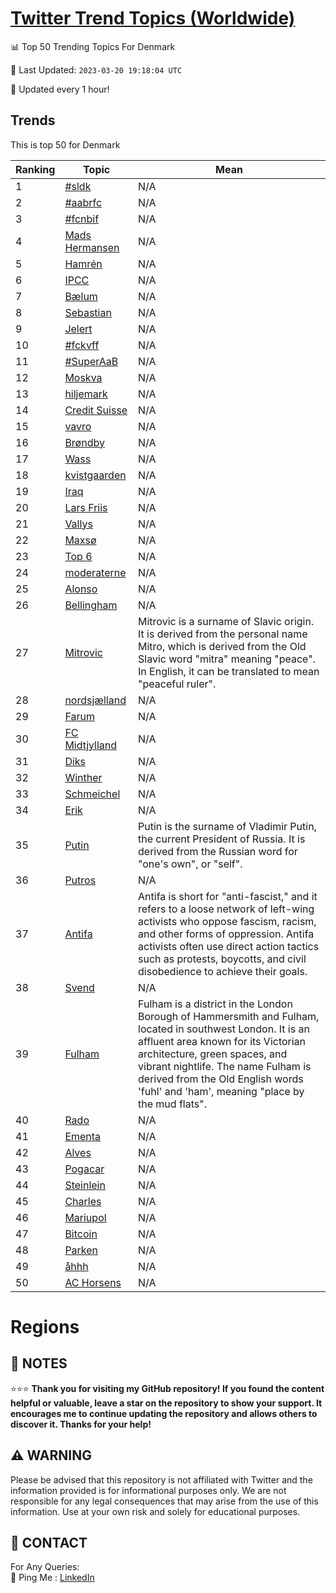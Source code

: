 [Twitter Trend Topics (Worldwide)](https://github.com/ErcinDedeoglu/Twitter-Trend-Topics)
==========


📊 Top 50 Trending Topics For Denmark

📆 Last Updated: `2023-03-20 19:18:04 UTC`

🔧 Updated every 1 hour!


## Trends

This is top 50 for Denmark

| Ranking | Topic | Mean |
| ------- | ------------ | ------------ |
| 1 | [#sldk](http://twitter.com/search?q=%23sldk) | N/A |
| 2 | [#aabrfc](http://twitter.com/search?q=%23aabrfc) | N/A |
| 3 | [#fcnbif](http://twitter.com/search?q=%23fcnbif) | N/A |
| 4 | [Mads Hermansen](http://twitter.com/search?q=Mads+Hermansen) | N/A |
| 5 | [Hamrén](http://twitter.com/search?q=Hamr%c3%a9n) | N/A |
| 6 | [IPCC](http://twitter.com/search?q=IPCC) | N/A |
| 7 | [Bælum](http://twitter.com/search?q=B%c3%a6lum) | N/A |
| 8 | [Sebastian](http://twitter.com/search?q=Sebastian) | N/A |
| 9 | [Jelert](http://twitter.com/search?q=Jelert) | N/A |
| 10 | [#fckvff](http://twitter.com/search?q=%23fckvff) | N/A |
| 11 | [#SuperAaB](http://twitter.com/search?q=%23SuperAaB) | N/A |
| 12 | [Moskva](http://twitter.com/search?q=Moskva) | N/A |
| 13 | [hiljemark](http://twitter.com/search?q=hiljemark) | N/A |
| 14 | [Credit Suisse](http://twitter.com/search?q=Credit+Suisse) | N/A |
| 15 | [vavro](http://twitter.com/search?q=vavro) | N/A |
| 16 | [Brøndby](http://twitter.com/search?q=Br%c3%b8ndby) | N/A |
| 17 | [Wass](http://twitter.com/search?q=Wass) | N/A |
| 18 | [kvistgaarden](http://twitter.com/search?q=kvistgaarden) | N/A |
| 19 | [Iraq](http://twitter.com/search?q=Iraq) | N/A |
| 20 | [Lars Friis](http://twitter.com/search?q=Lars+Friis) | N/A |
| 21 | [Vallys](http://twitter.com/search?q=Vallys) | N/A |
| 22 | [Maxsø](http://twitter.com/search?q=Maxs%c3%b8) | N/A |
| 23 | [Top 6](http://twitter.com/search?q=Top+6) | N/A |
| 24 | [moderaterne](http://twitter.com/search?q=moderaterne) | N/A |
| 25 | [Alonso](http://twitter.com/search?q=Alonso) | N/A |
| 26 | [Bellingham](http://twitter.com/search?q=Bellingham) | N/A |
| 27 | [Mitrovic](http://twitter.com/search?q=Mitrovic) | Mitrovic is a surname of Slavic origin. It is derived from the personal name Mitro, which is derived from the Old Slavic word "mitra" meaning "peace". In English, it can be translated to mean "peaceful ruler". |
| 28 | [nordsjælland](http://twitter.com/search?q=nordsj%c3%a6lland) | N/A |
| 29 | [Farum](http://twitter.com/search?q=Farum) | N/A |
| 30 | [FC Midtjylland](http://twitter.com/search?q=FC+Midtjylland) | N/A |
| 31 | [Diks](http://twitter.com/search?q=Diks) | N/A |
| 32 | [Winther](http://twitter.com/search?q=Winther) | N/A |
| 33 | [Schmeichel](http://twitter.com/search?q=Schmeichel) | N/A |
| 34 | [Erik](http://twitter.com/search?q=Erik) | N/A |
| 35 | [Putin](http://twitter.com/search?q=Putin) | Putin is the surname of Vladimir Putin, the current President of Russia. It is derived from the Russian word for "one's own", or "self". |
| 36 | [Putros](http://twitter.com/search?q=Putros) | N/A |
| 37 | [Antifa](http://twitter.com/search?q=Antifa) | Antifa is short for "anti-fascist," and it refers to a loose network of left-wing activists who oppose fascism, racism, and other forms of oppression. Antifa activists often use direct action tactics such as protests, boycotts, and civil disobedience to achieve their goals. |
| 38 | [Svend](http://twitter.com/search?q=Svend) | N/A |
| 39 | [Fulham](http://twitter.com/search?q=Fulham) | Fulham is a district in the London Borough of Hammersmith and Fulham, located in southwest London. It is an affluent area known for its Victorian architecture, green spaces, and vibrant nightlife. The name Fulham is derived from the Old English words 'fuhl' and 'ham', meaning "place by the mud flats". |
| 40 | [Rado](http://twitter.com/search?q=Rado) | N/A |
| 41 | [Ementa](http://twitter.com/search?q=Ementa) | N/A |
| 42 | [Alves](http://twitter.com/search?q=Alves) | N/A |
| 43 | [Pogacar](http://twitter.com/search?q=Pogacar) | N/A |
| 44 | [Steinlein](http://twitter.com/search?q=Steinlein) | N/A |
| 45 | [Charles](http://twitter.com/search?q=Charles) | N/A |
| 46 | [Mariupol](http://twitter.com/search?q=Mariupol) | N/A |
| 47 | [Bitcoin](http://twitter.com/search?q=Bitcoin) | N/A |
| 48 | [Parken](http://twitter.com/search?q=Parken) | N/A |
| 49 | [åhhh](http://twitter.com/search?q=%c3%a5hhh) | N/A |
| 50 | [AC Horsens](http://twitter.com/search?q=AC+Horsens) | N/A |



# Regions




## 📝 NOTES

⭐⭐⭐ **Thank you for visiting my GitHub repository! If you found the content helpful or valuable, leave a star on the repository to show your support. It encourages me to continue updating the repository and allows others to discover it. Thanks for your help!**


## ⚠️ WARNING

Please be advised that this repository is not affiliated with Twitter and the information provided is for informational purposes only. We are not responsible for any legal consequences that may arise from the use of this information. Use at your own risk and solely for educational purposes.


## 📨 CONTACT

 For Any Queries:  
            🏓 Ping Me : [LinkedIn](https://www.linkedin.com/in/ercindedeoglu/)
